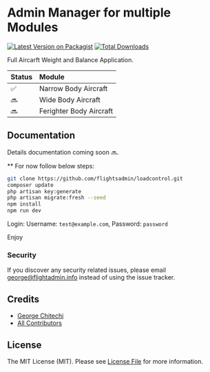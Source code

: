 # Admin Manager for multiple Modules

[![Latest Version on Packagist](https://img.shields.io/packagist/v/flightsadmin/loadcontrol.svg?style=flat-square)](https://packagist.org/packages/flightsadmin/loadcontrol)
[![Total Downloads](https://img.shields.io/packagist/dt/flightsadmin/loadcontrol.svg?style=flat-square)](https://packagist.org/packages/flightsadmin/loadcontrol)

Full Aircarft Weight and Balance Application.

| Status | Module |
|:------ |:------|
| ✅ | Narrow Body Aircraft |
| 🔜 | Wide Body Aircraft |
| 🔜 | Ferighter Body Aircraft |

## Documentation

Details documentation coming soon 🔜.

** For now follow below steps:
``` bash
git clone https://github.com/flightsadmin/loadcontrol.git
composer update
php artisan key:generate
php artisan migrate:fresh --seed
npm install
npm run dev
```

Login: Username: `test@example.com`, Password: `password`

Enjoy


### Security

If you discover any security related issues, please email george@flightadmin.info instead of using the issue tracker.

## Credits

-   [George Chitechi](https://github.com/flightsadmin)
-   [All Contributors](../../contributors)

## License

The MIT License (MIT). Please see [License File](LICENSE.md) for more information.
